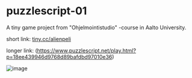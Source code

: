 # puzzlescript-01

A tiny game project from "Ohjelmointistudio" -course in Aalto University.

short link: [tiny.cc/alienpeli](tiny.cc/alienpeli)

longer link: (https://www.puzzlescript.net/play.html?p=18ee439946d9768d89bafdbd97010e36)

![image](https://user-images.githubusercontent.com/35302597/213683764-db6b94d5-8a0f-4351-8bd5-8b1e48e77ba7.png)
